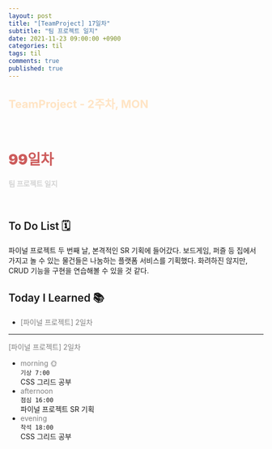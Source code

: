 ```yaml
---
layout: post
title: "[TeamProject] 17일차"
subtitle: "팀 프로젝트 일지"
date: 2021-11-23 09:00:00 +0900
categories: til
tags: til
comments: true
published: true
---
```


## <span style="color:Bisque;font-size: 22px">TeamProject - 2주차, MON</span>

<br />

# **<span style="font-weight:900;color:indianred">99일차</span>**

**<span style="color:lightgray">팀 프로젝트 일지</span>**

<br />

## <span style="font-weight:600">To Do List</span> 🗓
  파이널 프로젝트 두 번째 날, 본격적인 SR 기획에 들어갔다. 보드게임, 퍼즐 등 집에서 가지고 놀 수 있는 물건들은 나눔하는 플랫폼 서비스를 기획했다. 화려하진 않지만, CRUD 기능을 구현을 연습해볼 수 있을 것 같다.
  <br>
## <span style="font-weight:600">Today I Learned</span> 📚

- <span style="color:gray">[파이널 프로젝트] 2일차</span>

---

<span style="color:gray">[파이널 프로젝트] 2일차</span>

- <span style="color:gray">morning 🌞</span> <br>
  `기상 7:00` <br>
  CSS 그리드 공부
- <span style="color:gray">afternoon</span> <br>
  `점심 16:00`<br>
  파이널 프로젝트 SR 기획
- <span style="color:gray">evening</span> <br>
  `착석 18:00`<br>
  CSS 그리드 공부
